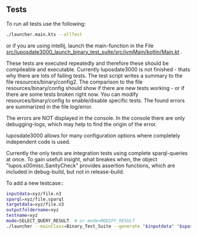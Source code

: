 ## Tests

To run all tests use the following:

```bash
./launcher.main.kts --allTest
```

or if you are using intellij, launch the main-function in the File [src/luposdate3000_launch_binary_test_suite/src/jvmMain/kotlin/Main.kt](../src/luposdate3000_launch_binary_test_suite/src/jvmMain/kotlin/Main.kt) .


These tests are executed repeatedly and therefore these should be compileable and executable.
Currently luposdate3000 is not finished - thats why there are lots of failing tests.
The test script writes a summary to the file resources/binary/config2.
The comparison to the file resources/binary/config should show if there are new tests working - or if there are some tests broken right now.
You can modify resources/binary/config to enable/disable specific tests.
The found errors are summarized in the file log/error.

The errors are NOT displayed in the console.
In the console there are only debugging-logs, which may help to find the origin of the error.


luposdate3000 allows for many configuration options where completely independent code is used.

Currently the only tests are integration tests using complete sparql-queries at once.
To gain usefull insight, what breakes when, the object "lupos.s00misc.SanityCheck" provides assertion functions, which are included in debug-build, but not in release-build.

To add a new testcase::

```bash
inputdata=xyz/file.n3
sparql=xyz/file.sparql
targetdata=xyz/file.n3
outputfoldername=xyz
testname=xyz
mode=SELECT_QUERY_RESULT  # or mode=MODIFY_RESULT
./launcher --mainClass=Binary_Test_Suite --generate "$inputdata" "$sparql" "$targetdata" "$outputfoldername" "$testname" "$mode"
```
